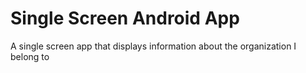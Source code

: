# Single Screen Android App

A single screen app that displays information about the organization I belong to
